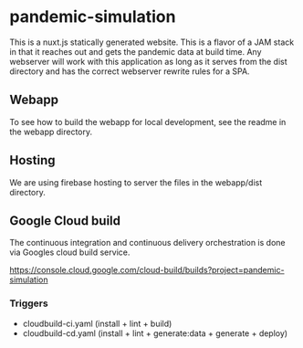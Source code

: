 # pandemic-simulation

This is a nuxt.js statically generated website. This is a flavor of a JAM stack in that it reaches out and gets the pandemic data at build time. Any webserver will work with this application as long as it serves from the dist directory and has the correct webserver rewrite rules for a SPA. 

## Webapp

To see how to build the webapp for local development, see the readme in the webapp directory. 

## Hosting

We are using firebase hosting to server the files in the webapp/dist directory. 

## Google Cloud build

The continuous integration and continuous delivery orchestration is done via Googles cloud build service.

https://console.cloud.google.com/cloud-build/builds?project=pandemic-simulation

### Triggers

- cloudbuild-ci.yaml (install + lint + build)
- cloudbuild-cd.yaml (install + lint + generate:data + generate + deploy)
